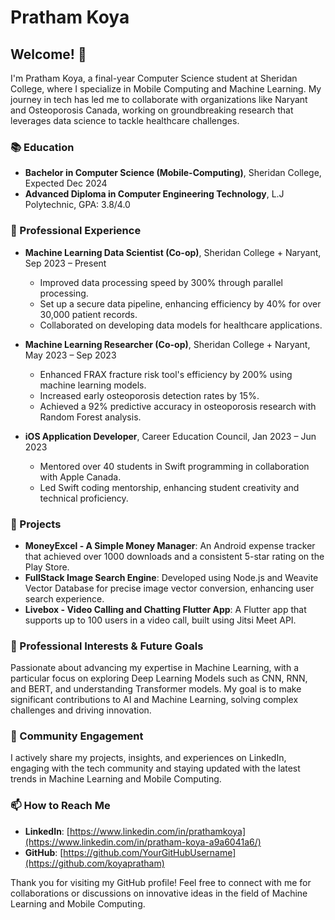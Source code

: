 # Pratham Koya

## Welcome! 👋

I'm Pratham Koya, a final-year Computer Science student at Sheridan College, where I specialize in Mobile Computing and Machine Learning. My journey in tech has led me to collaborate with organizations like Naryant and Osteoporosis Canada, working on groundbreaking research that leverages data science to tackle healthcare challenges.

### 📚 Education

- **Bachelor in Computer Science (Mobile-Computing)**, Sheridan College, Expected Dec 2024
- **Advanced Diploma in Computer Engineering Technology**, L.J Polytechnic, GPA: 3.8/4.0

### 💼 Professional Experience

- **Machine Learning Data Scientist (Co-op)**, Sheridan College + Naryant, Sep 2023 – Present
  - Improved data processing speed by 300% through parallel processing.
  - Set up a secure data pipeline, enhancing efficiency by 40% for over 30,000 patient records.
  - Collaborated on developing data models for healthcare applications.

- **Machine Learning Researcher (Co-op)**, Sheridan College + Naryant, May 2023 – Sep 2023
  - Enhanced FRAX fracture risk tool's efficiency by 200% using machine learning models.
  - Increased early osteoporosis detection rates by 15%.
  - Achieved a 92% predictive accuracy in osteoporosis research with Random Forest analysis.

- **iOS Application Developer**, Career Education Council, Jan 2023 – Jun 2023
  - Mentored over 40 students in Swift programming in collaboration with Apple Canada.
  - Led Swift coding mentorship, enhancing student creativity and technical proficiency.

### 🚀 Projects

- **MoneyExcel - A Simple Money Manager**: An Android expense tracker that achieved over 1000 downloads and a consistent 5-star rating on the Play Store.
- **FullStack Image Search Engine**: Developed using Node.js and Weavite Vector Database for precise image vector conversion, enhancing user search experience.
- **Livebox - Video Calling and Chatting Flutter App**: A Flutter app that supports up to 100 users in a video call, built using Jitsi Meet API.

### 🌱 Professional Interests & Future Goals

Passionate about advancing my expertise in Machine Learning, with a particular focus on exploring Deep Learning Models such as CNN, RNN, and BERT, and understanding Transformer models. My goal is to make significant contributions to AI and Machine Learning, solving complex challenges and driving innovation.

### 📢 Community Engagement

I actively share my projects, insights, and experiences on LinkedIn, engaging with the tech community and staying updated with the latest trends in Machine Learning and Mobile Computing.

### 📫 How to Reach Me

- **LinkedIn**: [https://www.linkedin.com/in/prathamkoya](https://www.linkedin.com/in/pratham-koya-a9a6041a6/)
- **GitHub**: [https://github.com/YourGitHubUsername](https://github.com/koyapratham) 

Thank you for visiting my GitHub profile! Feel free to connect with me for collaborations or discussions on innovative ideas in the field of Machine Learning and Mobile Computing.
